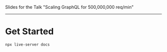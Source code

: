 Slides for the Talk "Scaling GraphQL for 500,000,000 req/min"

---

# Get Started

```
npx live-server docs
```
